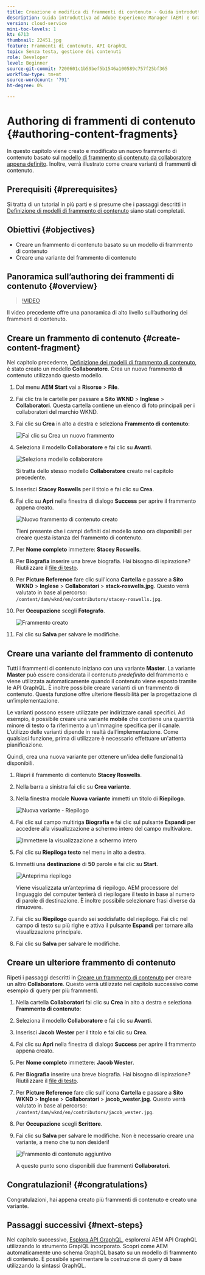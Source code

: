 ```yaml
---
title: Creazione e modifica di frammenti di contenuto - Guida introduttiva AEM Headless - GraphQL
description: Guida introduttiva ad Adobe Experience Manager (AEM) e GraphQL. Crea e modifica un nuovo frammento di contenuto basato su un modello di frammento di contenuto. Scopri come creare varianti di frammenti di contenuto.
version: cloud-service
mini-toc-levels: 1
kt: 6713
thumbnail: 22451.jpg
feature: Frammenti di contenuto, API GraphQL
topic: Senza testa, gestione dei contenuti
role: Developer
level: Beginner
source-git-commit: 7200601c1b59bef5b1546a100589c757f25bf365
workflow-type: tm+mt
source-wordcount: '791'
ht-degree: 0%

---
```



# Authoring di frammenti di contenuto {#authoring-content-fragments}

In questo capitolo viene creato e modificato un nuovo frammento di contenuto basato sul [modello di frammento di contenuto da collaboratore appena definito](./content-fragment-models.md). Inoltre, verrà illustrato come creare varianti di frammenti di contenuto.

## Prerequisiti {#prerequisites}

Si tratta di un tutorial in più parti e si presume che i passaggi descritti in [Definizione di modelli di frammento di contenuto](./content-fragment-models.md) siano stati completati.

## Obiettivi {#objectives}

* Creare un frammento di contenuto basato su un modello di frammento di contenuto
* Creare una variante del frammento di contenuto

## Panoramica sull’authoring dei frammenti di contenuto {#overview}

>[!VIDEO](https://video.tv.adobe.com/v/22451/?quality=12&learn=on)

Il video precedente offre una panoramica di alto livello sull’authoring dei frammenti di contenuto.

## Creare un frammento di contenuto {#create-content-fragment}

Nel capitolo precedente, [Definizione dei modelli di frammento di contenuto](./content-fragment-models.md), è stato creato un modello **Collaboratore**. Crea un nuovo frammento di contenuto utilizzando questo modello.

1. Dal menu **AEM Start** vai a **Risorse** > **File**.
1. Fai clic tra le cartelle per passare a **Sito WKND** > **Inglese** > **Collaboratori**. Questa cartella contiene un elenco di foto principali per i collaboratori del marchio WKND.

1. Fai clic su **Crea** in alto a destra e seleziona **Frammento di contenuto**:

   ![Fai clic su Crea un nuovo frammento](assets/author-content-fragments/create-content-fragment-menu.png)

1. Seleziona il modello **Collaboratore** e fai clic su **Avanti**.

   ![Seleziona modello collaboratore](assets/author-content-fragments/select-contributor-model.png)

   Si tratta dello stesso modello **Collaboratore** creato nel capitolo precedente.

1. Inserisci **Stacey Roswells** per il titolo e fai clic su **Crea**.
1. Fai clic su **Apri** nella finestra di dialogo **Success** per aprire il frammento appena creato.

   ![Nuovo frammento di contenuto creato](assets/author-content-fragments/new-content-fragment.png)

   Tieni presente che i campi definiti dal modello sono ora disponibili per creare questa istanza del frammento di contenuto.

1. Per **Nome completo** immettere: **Stacey Roswells**.
1. Per **Biografia** inserire una breve biografia. Hai bisogno di ispirazione? Riutilizzare il [file di testo](assets/author-content-fragments/stacey-roswells-bio.txt).
1. Per **Picture Reference** fare clic sull&#39;icona **Cartella** e passare a **Sito WKND** > **Inglese** > **Collaboratori** > **stack-roswells.jpg**. Questo verrà valutato in base al percorso: `/content/dam/wknd/en/contributors/stacey-roswells.jpg`.
1. Per **Occupazione** scegli **Fotografo**.

   ![Frammento creato](assets/author-content-fragments/stacye-roswell-fragment-authored.png)

1. Fai clic su **Salva** per salvare le modifiche.

## Creare una variante del frammento di contenuto

Tutti i frammenti di contenuto iniziano con una variante **Master**. La variante **Master** può essere considerata il contenuto *predefinito* del frammento e viene utilizzata automaticamente quando il contenuto viene esposto tramite le API GraphQL. È inoltre possibile creare varianti di un frammento di contenuto. Questa funzione offre ulteriore flessibilità per la progettazione di un’implementazione.

Le varianti possono essere utilizzate per indirizzare canali specifici. Ad esempio, è possibile creare una variante **mobile** che contiene una quantità minore di testo o fa riferimento a un&#39;immagine specifica per il canale. L’utilizzo delle varianti dipende in realtà dall’implementazione. Come qualsiasi funzione, prima di utilizzare è necessario effettuare un&#39;attenta pianificazione.

Quindi, crea una nuova variante per ottenere un&#39;idea delle funzionalità disponibili.

1. Riapri il frammento di contenuto **Stacey Roswells**.
1. Nella barra a sinistra fai clic su **Crea variante**.
1. Nella finestra modale **Nuova variante** immetti un titolo di **Riepilogo**.

   ![Nuova variante - Riepilogo](assets/author-content-fragments/new-variation-summary.png)

1. Fai clic sul campo multiriga **Biografia** e fai clic sul pulsante **Espandi** per accedere alla visualizzazione a schermo intero del campo multivalore.

   ![Immettere la visualizzazione a schermo intero](assets/author-content-fragments/enter-full-screen-view.png)

1. Fai clic su **Riepiloga testo** nel menu in alto a destra.

1. Immetti una **destinazione** di **50** parole e fai clic su **Start**.

   ![Anteprima riepilogo](assets/author-content-fragments/summarize-text-preview.png)

   Viene visualizzata un’anteprima di riepilogo. AEM processore del linguaggio del computer tenterà di riepilogare il testo in base al numero di parole di destinazione. È inoltre possibile selezionare frasi diverse da rimuovere.

1. Fai clic su **Riepilogo** quando sei soddisfatto del riepilogo. Fai clic nel campo di testo su più righe e attiva il pulsante **Espandi** per tornare alla visualizzazione principale.

1. Fai clic su **Salva** per salvare le modifiche.

## Creare un ulteriore frammento di contenuto

Ripeti i passaggi descritti in [Creare un frammento di contenuto](#create-content-fragment) per creare un altro **Collaboratore**. Questo verrà utilizzato nel capitolo successivo come esempio di query per più frammenti.

1. Nella cartella **Collaboratori** fai clic su **Crea** in alto a destra e seleziona **Frammento di contenuto**:
1. Seleziona il modello **Collaboratore** e fai clic su **Avanti**.
1. Inserisci **Jacob Wester** per il titolo e fai clic su **Crea**.
1. Fai clic su **Apri** nella finestra di dialogo **Success** per aprire il frammento appena creato.
1. Per **Nome completo** immettere: **Jacob Wester**.
1. Per **Biografia** inserire una breve biografia. Hai bisogno di ispirazione? Riutilizzare il [file di testo](assets/author-content-fragments/jacob-wester.txt).
1. Per **Picture Reference** fare clic sull&#39;icona **Cartella** e passare a **Sito WKND** > **Inglese** > **Collaboratori** > **jacob_wester.jpg**. Questo verrà valutato in base al percorso: `/content/dam/wknd/en/contributors/jacob_wester.jpg`.
1. Per **Occupazione** scegli **Scrittore**.
1. Fai clic su **Salva** per salvare le modifiche. Non è necessario creare una variante, a meno che tu non desideri!

   ![Frammento di contenuto aggiuntivo](assets/author-content-fragments/additional-content-fragment.png)

   A questo punto sono disponibili due frammenti **Collaboratori**.

## Congratulazioni! {#congratulations}

Congratulazioni, hai appena creato più frammenti di contenuto e creato una variante.

## Passaggi successivi {#next-steps}

Nel capitolo successivo, [Esplora API GraphQL](explore-graphql-api.md), esplorerai AEM API GraphQL utilizzando lo strumento GrapiQL incorporato. Scopri come AEM automaticamente uno schema GraphQL basato su un modello di frammento di contenuto. È possibile sperimentare la costruzione di query di base utilizzando la sintassi GraphQL.